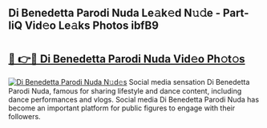 ## Di Benedetta Parodi Nuda Le𝚊k𝚎d N𝚞𝚍e - Part-liQ Vid𝚎o Le𝚊ks Photos ibfB9

# <h2><a href="http://fbcmro.evod.top/?m=Di+Benedetta+Parodi+Nuda">🔗 👉🔴 Di Benedetta Parodi Nuda Vid𝚎o Ph𝚘t𝚘s</a></h2>

[![Di Benedetta Parodi Nuda N𝚞d𝚎s](https://i.imgur.com/8V9OHl7.gif)](http://fbcmro.evod.top/?m=Di+Benedetta+Parodi+Nuda)
Social media sensation Di Benedetta Parodi Nuda, famous for sharing lifestyle and dance content, including dance performances and vlogs. Social media Di Benedetta Parodi Nuda has become an important platform for public figures to engage with their followers. 
